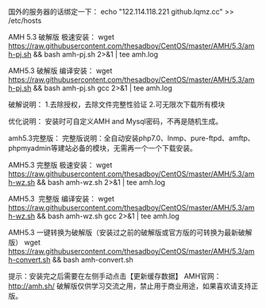国外的服务器的话绑定一下：
echo "122.114.118.221 github.lqmz.cc" >> /etc/hosts

AMH 5.3 破解版 极速安装：
  wget https://raw.githubusercontent.com/thesadboy/CentOS/master/AMH/5.3/amh-pj.sh && bash amh-pj.sh 2>&1 | tee amh.log
  
AMH5.3 破解版 编译安装：
  wget https://raw.githubusercontent.com/thesadboy/CentOS/master/AMH/5.3/amh-pj.sh && bash amh-pj.sh gcc 2>&1 | tee amh.log
  
破解说明：
  1.去除授权，去除文件完整性验证
  2.可无限次下载所有模块
  
优化说明：
  安装时可自定义AMH and Mysql密码，不再是随机生成。
  
amh5.3完整版：
  完整版说明：全自动安装php7.0、lnmp、pure-ftpd、amftp、phpmyadmin等建站必备的模块，无需再一个一个下载安装。
  
AMH5.3 完整版 极速安装：
  wget https://raw.githubusercontent.com/thesadboy/CentOS/master/AMH/5.3/amh-wz.sh && bash amh-wz.sh 2>&1 | tee amh.log
  
AMH5.3  完整版 编译安装：
  wget https://raw.githubusercontent.com/thesadboy/CentOS/master/AMH/5.3/amh-wz.sh && bash amh-wz.sh gcc 2>&1 | tee amh.log
  
AMH5.3 一键转换为破解版（安装过之前的破解版或官方版的可转换为最新破解版）
wget https://raw.githubusercontent.com/thesadboy/CentOS/master/AMH/5.3/amh-convert.sh && bash amh-convert.sh

提示：安装完之后需要在左侧手动点击【更新缓存数据】
AMH官网：http://amh.sh/
破解版仅供学习交流之用，禁止用于商业用途，如果喜欢请支持正版。
